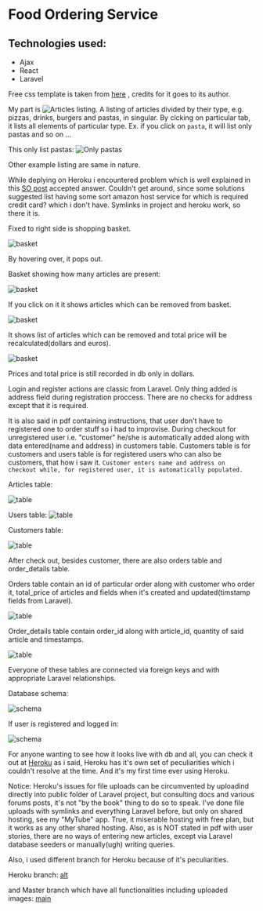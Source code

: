 # Food Ordering Service

## Technologies used:
 - Ajax
 - React
 - Laravel

Free css template is taken from [here](https://themewagon.com/thank-you-for-downloading/?item_id=65812&dl=S1psNFo3ZTZ2U0svVWR6U0w5Snc5elFVUXBySW9hSFlhZktlOVpEMTVqZkVRc0dGNEk2eEljYzd1eHQ2RDhpQg==) , 
credits for it goes to its author.

My part is ![Articles listing](1.png). 
A listing of articles divided by their type, e.g. pizzas, drinks, burgers and pastas, in singular.
By clcking on particular tab, it lists all elements of particular type. Ex. if you click on `pasta`, it will list only pastas and so on ...

This only list pastas:
![Only pastas](2.png)

Other example listing are same in nature.

While deplying on Heroku i encountered problem which is well explained in this [SO post](https://stackoverflow.com/questions/50082602/heroku-accesing-laravel-storage-folder) accepted answer. Couldn't get around, since some solutions suggested list having some sort amazon host service for which is required credit card? which i don't have. Symlinks in project and heroku work, so there it is.

Fixed to right side is shopping basket.

![basket](3.png)

By hovering over, it pops out.

Basket showing how many articles are present:

![basket](4.png)

If you click on it it shows articles which can be removed from basket.

![basket](5.png)

It shows list of articles which can be removed and total price will be recalculated(dollars and euros).

![basket](6.png)

Prices and total price is still recorded in db only in dollars. 

Login and register actions are classic from Laravel. Only thing added is address field during registration proccess. There are no checks for address except that it is required.

It is also said in pdf containing instructions, that user don't have to registered one to order stuff so i had to improvise. During checkout for unregistered user i.e. "customer" he/she is automatically added along with data entered(name and address) in customers table. Customers table is for customers and users table is for registered users who can also be customers, that how i saw it.
`Customer enters name and address on checkout while, for registered user, it is automatically populated.`

Articles table:

![table](11.png)  

Users table:
![table](7.png)

Customers table:

![table](8.png)  

After check out, besides customer, there are also orders table and order_details table.

Orders table contain an id of particular order along with customer who order it, total_price of articles and fields when it's created and updated(timstamp fields from Laravel).

![table](9.png) 

Order_details table contain order_id along with article_id, quantity of said article and timestamps.

![table](10.png) 

Everyone of these tables are connected via foreign keys and with appropriate Laravel relationships.

Database schema:

![schema](12.png) 

If user is registered and logged in:

![schema](13.png) 

For anyone wanting to see how it looks live with db and all, you can check it out at [Heroku](https://pizzzas.herokuapp.com/)
as i said, Heroku has it's own set of peculiarities which i couldn't resolve at the time. And it's my first time ever using Heroku.

Notice: Heroku's issues for file uploads can be circumvented by uploadind directly into public folder of Laravel project, but consulting docs and various forums posts, it's not "by the book" thing to do so to speak. I've done file uploads with symlinks and everything Laravel before, but only on shared hosting, see my "MyTube" app. True, it miserable hosting with free plan, but it works as any other shared hosting.
Also, as is NOT stated in pdf with user stories, there are no ways of entering new articles, except via Laravel database seeders or manually(ugh) writing queries.

Also, i used different branch for Heroku because of it's peculiarities.

Heroku branch:
[alt](https://github.com/codename11/pizzas/tree/herokubranch)

and Master branch which have all functionalities including uploaded images:
[main](https://github.com/codename11/pizzas/tree/master)